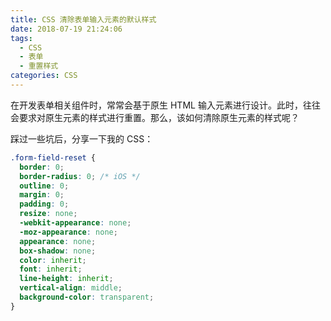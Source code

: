 ```yaml
---
title: CSS 清除表单输入元素的默认样式
date: 2018-07-19 21:24:06
tags:
  - CSS
  - 表单
  - 重置样式
categories: CSS
---
```


在开发表单相关组件时，常常会基于原生 HTML 输入元素进行设计。此时，往往会要求对原生元素的样式进行重置。那么，该如何清除原生元素的样式呢？
<!-- more -->

踩过一些坑后，分享一下我的 CSS：

```css
.form-field-reset {
  border: 0;
  border-radius: 0; /* iOS */
  outline: 0;
  margin: 0;
  padding: 0;
  resize: none;
  -webkit-appearance: none;
  -moz-appearance: none;
  appearance: none;
  box-shadow: none;
  color: inherit;
  font: inherit;
  line-height: inherit;
  vertical-align: middle;
  background-color: transparent;
}
```